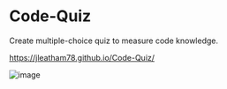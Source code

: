 # Code-Quiz

Create multiple-choice quiz to measure code knowledge.

https://jleatham78.github.io/Code-Quiz/

![image](https://user-images.githubusercontent.com/73211852/99897918-c6dd4200-2c5a-11eb-9743-e7fbd5925061.png)

